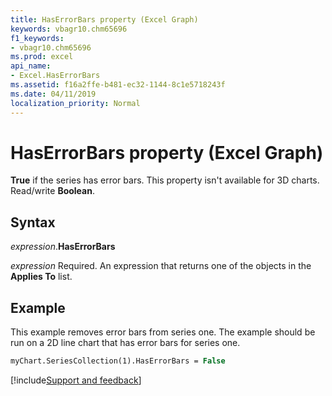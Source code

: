 ```yaml
---
title: HasErrorBars property (Excel Graph)
keywords: vbagr10.chm65696
f1_keywords:
- vbagr10.chm65696
ms.prod: excel
api_name:
- Excel.HasErrorBars
ms.assetid: f16a2ffe-b481-ec32-1144-8c1e5718243f
ms.date: 04/11/2019
localization_priority: Normal
---
```



# HasErrorBars property (Excel Graph)

**True** if the series has error bars. This property isn't available for 3D charts. Read/write **Boolean**.

## Syntax

_expression_.**HasErrorBars**

_expression_ Required. An expression that returns one of the objects in the **Applies To** list.

## Example

This example removes error bars from series one. The example should be run on a 2D line chart that has error bars for series one.

```vb
myChart.SeriesCollection(1).HasErrorBars = False
```

[!include[Support and feedback](~/includes/feedback-boilerplate.md)]